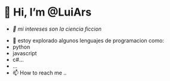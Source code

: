 # 👋 Hi, I’m @LuiArs
* _👀 mi intereses son la ciencia ficcion_
- 🌱 estoy explorado algunos lenguajes de programacion como:
- python
- javascript
- c#...
- ...
- 📫 How to reach me ..
<!---
LuiArs/LuiArs is a ✨ special ✨ repository because its `README.md` (this file) appears on your GitHub profile.
You can click the Preview link to take a look at your changes.
--->
